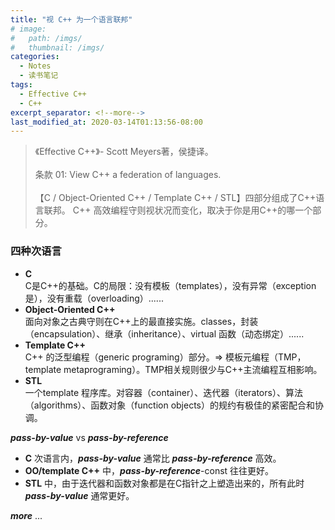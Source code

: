 ```yaml
---
title: "视 C++ 为一个语言联邦"
# image: 
#   path: /imgs/ 
#   thumbnail: /imgs/ 
categories:
  - Notes
  - 读书笔记
tags:
  - Effective C++
  - C++
excerpt_separator: <!--more-->
last_modified_at: 2020-03-14T01:13:56-08:00
---
```

>《Effective C++》- Scott Meyers著，侯捷译。<br><br>
>   条款 01: View C++ a federation of languages.<br><br>
> 【C / Object-Oriented C++ / Template C++ / STL】四部分组成了C++语言联邦。
> C++ 高效编程守则视状况而变化，取决于你是用C++的哪一个部分。
<!--more-->

### 四种次语言
- **C** <br> C是C++的基础。C的局限：没有模板（templates），没有异常（exception是），没有重载（overloading）......
- **Object-Oriented C++** <br> 面向对象之古典守则在C++上的最直接实施。classes，封装（encapsulation）、继承（inheritance）、virtual 函数（动态绑定）......
- **Template C++** <br> C++ 的泛型编程（generic programing）部分。=> 模板元编程（TMP，template metaprograming）。TMP相关规则很少与C++主流编程互相影响。
- **STL** <br> 一个template 程序库。对容器（container）、迭代器（iterators）、算法（algorithms）、函数对象（function objects）的规约有极佳的紧密配合和协调。

***pass-by-value*** vs ***pass-by-reference***
- **C** 次语言内，***pass-by-value*** 通常比 ***pass-by-reference*** 高效。
- **OO/template C++** 中，***pass-by-reference***-const 往往更好。
- **STL** 中，由于迭代器和函数对象都是在C指针之上塑造出来的，所有此时 ***pass-by-value*** 通常更好。

***more*** ...